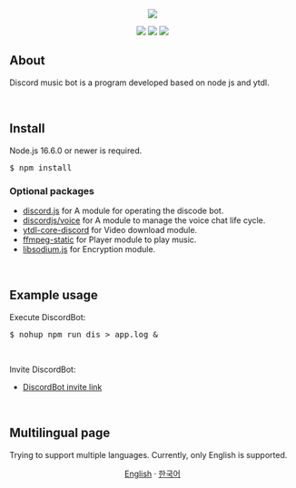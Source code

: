 <div align="center">
    <p><a><img src="https://user-images.githubusercontent.com/33018600/147638305-42ccd66a-e505-4eb2-bc4c-54d90f0bf929.png"></a></p>
    <p>
        <a><img src="https://komarev.com/ghpvc/?username=reasley-com"></a>
        <a><img src="https://img.shields.io/badge/-reasley-grey?style=flat&logo=github&logoColor=white&link=https://github.com/reasley/"></a>
        <a><img src="https://img.shields.io/badge/-reasley-00acee?style=flat&logo=twitter&logoColor=white&link=https://twitter.com/reasley/"></a>
    </p>
</div>


## About
Discord music bot is a program developed based on node js and ytdl.

<br>


## Install
Node.js 16.6.0 or newer is required.
<pre>$ npm install</pre>

### Optional packages
- [discord.js](https://www.npmjs.com/package/discord.js) for A module for operating the discode bot. 
- [discordjs/voice](https://www.npmjs.com/package/@discordjs/voice) for A module to manage the voice chat life cycle.
- [ytdl-core-discord](https://www.npmjs.com/package/ytdl-core-discord) for Video download module.
- [ffmpeg-static](https://www.npmjs.com/package/ffmpeg-static) for Player module to play music.
- [libsodium.js](https://www.npmjs.com/package/sodiumutil) for Encryption module.

<br>

## Example usage
Execute DiscordBot:
<pre>$ nohup npm run dis > app.log &</pre>

<br>

Invite DiscordBot: 
- [DiscordBot invite link](https://discord.com/api/oauth2/authorize?client_id=925052224424542208&permissions=3213312&scope=bot)

<br>

## Multilingual page
Trying to support multiple languages.
Currently, only English is supported.
<p align="center">
  <a href="https://github.com/reasley-com/discord-music-bot">English</a>
   · 
  <a href="/docs/README_kr.md">한국어</a>
</p>


